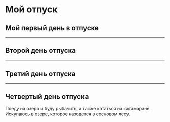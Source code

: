 # Мой отпуск

## Мой первый день в отпуске

___

## Второй день отпуска

___

## Третий день отпуска

___

## Четвертый день отпуска

Поеду на озеро и буду рыбачить, а также кататься на катамаране. Искупаюсь в озере, которое назодется в сосновом лесу. 



